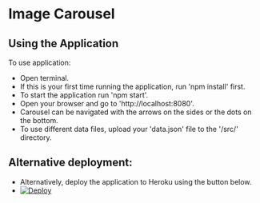 # Image Carousel

## Using the Application

To use application:
- Open terminal.
- If this is your first time running the application, run 'npm install' first.
- To start the application run 'npm start'.
- Open your browser and go to 'http://localhost:8080'.
- Carousel can be navigated with the arrows on the sides or the dots on the bottom.
- To use different data files, upload your 'data.json' file to the '/src/' directory.

## Alternative deployment:
- Alternatively, deploy the application to Heroku using the button below.
- [![Deploy](https://www.herokucdn.com/deploy/button.svg)](https://heroku.com/deploy)
